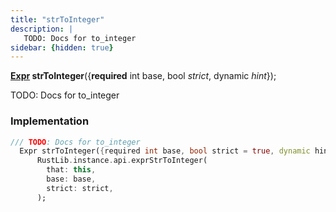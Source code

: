 ```yaml
---
title: "strToInteger"
description: |
   TODO: Docs for to_integer
sidebar: {hidden: true}
---
```

<span class="dart-code"><strong>[Expr] strToInteger</strong>({<span class="nobr"><strong>required</strong> int base</span>, <span class="nobr">bool <i>strict</i></span>, <span class="nobr">dynamic <i>hint</i></span>});</span>

 TODO: Docs for to_integer
### Implementation
```dart
/// TODO: Docs for to_integer
  Expr strToInteger({required int base, bool strict = true, dynamic hint}) =>
      RustLib.instance.api.exprStrToInteger(
        that: this,
        base: base,
        strict: strict,
      );
```

[Expr]: /reference/classes/expr
[dynamic]: #
